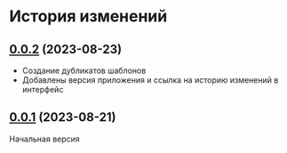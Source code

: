 # История изменений

## [0.0.2](https://github.com/naidoc/naidoc/compare/v0.0.1...v0.0.2) (2023-08-23)

- Создание дубликатов шаблонов
- Добавлены версия приложения и ссылка на историю изменений в интерфейс

## [0.0.1](https://github.com/naidoc/naidoc/commit/c85e2e206eae3fc12c11d9f7f415dbf942ed1c38) (2023-08-21)

Начальная версия